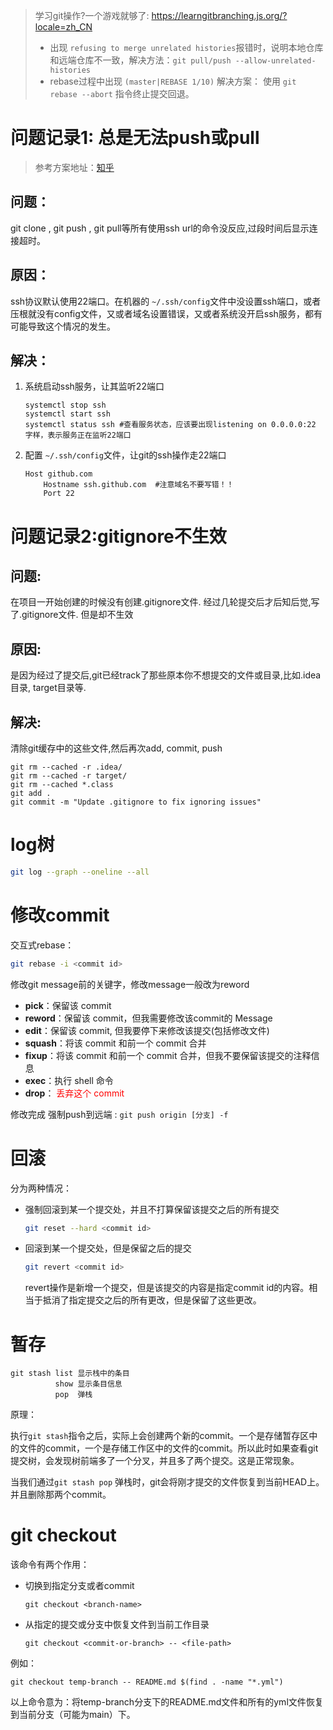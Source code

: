 > 学习git操作?一个游戏就够了: https://learngitbranching.js.org/?locale=zh_CN
> 
> - 出现 `refusing to merge unrelated histories`报错时，说明本地仓库和远端仓库不一致，解决方法：`git pull/push --allow-unrelated-histories`
> - rebase过程中出现 `(master|REBASE 1/10)` 解决方案：
>   使用 `git rebase --abort` 指令终止提交回退。

# 问题记录1: 总是无法push或pull

> 参考方案地址：[知乎](https://zhuanlan.zhihu.com/p/521340971)

## 问题：

git clone , git push , git pull等所有使用ssh url的命令没反应,过段时间后显示连接超时。

## 原因：

ssh协议默认使用22端口。在机器的 `~/.ssh/config`文件中没设置ssh端口，或者压根就没有config文件，又或者域名设置错误，又或者系统没开启ssh服务，都有可能导致这个情况的发生。

## 解决：

1. 系统启动ssh服务，让其监听22端口
   
   ```
   systemctl stop ssh
   systemctl start ssh
   systemctl status ssh #查看服务状态，应该要出现listening on 0.0.0.0:22 字样，表示服务正在监听22端口
   ```

2. 配置 `~/.ssh/config`文件，让git的ssh操作走22端口
   
   ```
   Host github.com
       Hostname ssh.github.com  #注意域名不要写错！！
       Port 22
   ```

# 问题记录2:gitignore不生效

## 问题:

在项目一开始创建的时候没有创建.gitignore文件. 经过几轮提交后才后知后觉,写了.gitignore文件. 但是却不生效

## 原因:

是因为经过了提交后,git已经track了那些原本你不想提交的文件或目录,比如.idea目录, target目录等.

## 解决:

清除git缓存中的这些文件,然后再次add, commit, push

```shell
git rm --cached -r .idea/
git rm --cached -r target/
git rm --cached *.class
git add .
git commit -m "Update .gitignore to fix ignoring issues"
```

# log树

```sh
git log --graph --oneline --all
```

# 修改commit

交互式rebase：

```sh
git rebase -i <commit id>
```

修改git message前的关键字，修改message一般改为reword

- **pick**：保留该 commit
- **reword**：保留该 commit，但我需要修改该commit的 Message
- **edit**：保留该 commit, 但我要停下来修改该提交(包括修改文件)
- **squash**：将该 commit 和前一个 commit 合并
- **fixup**：将该 commit 和前一个 commit 合并，但我不要保留该提交的注释信息
- **exec**：执行 shell 命令
- **drop**：<font color="red"> 丢弃这个 commit </font>

修改完成 强制push到远端 : `git push origin [分支] -f`

# 回滚

分为两种情况：

- 强制回滚到某一个提交处，并且不打算保留该提交之后的所有提交
  
  ```sh
  git reset --hard <commit id>
  ```

- 回滚到某一个提交处，但是保留之后的提交
  
  ```sh
  git revert <commit id>
  ```
  
  revert操作是新增一个提交，但是该提交的内容是指定commit id的内容。相当于抵消了指定提交之后的所有更改，但是保留了这些更改。

# 暂存

```shell
git stash list 显示栈中的条目
          show 显示条目信息
          pop  弹栈
```

原理：

执行`git stash`指令之后，实际上会创建两个新的commit。一个是存储暂存区中的文件的commit，一个是存储工作区中的文件的commit。所以此时如果查看git提交树，会发现树前端多了一个分叉，并且多了两个提交。这是正常现象。

当我们通过`git stash pop` 弹栈时，git会将刚才提交的文件恢复到当前HEAD上。并且删除那两个commit。

# git checkout

该命令有两个作用：

- 切换到指定分支或者commit
  
  ```shell
  git checkout <branch-name>
  ```

- 从指定的提交或分支中恢复文件到当前工作目录
  
  ```shell
  git checkout <commit-or-branch> -- <file-path>
  ```

例如：

```shell
git checkout temp-branch -- README.md $(find . -name "*.yml")
```

以上命令意为：将temp-branch分支下的README.md文件和所有的yml文件恢复到当前分支（可能为main）下。
